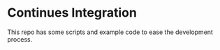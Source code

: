 Continues Integration
=====================

This repo has some scripts and example code to ease the development process.
